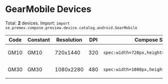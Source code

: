 # GearMobile Devices

Total: **2** devices. Import: `import se.premex.compose.preview.device.catalog.android.GearMobile`

| Code | Constant | Resolution | DPI | Compose Spec | Preview Usage |
|------|----------|------------|-----|-------------|---------------|
| GM10 | GM10 | 720x1440 | 320 | `spec:width=720px,height=1440px,dpi=320` | `@Preview(device = GearMobile.GM10)` |
| GM30 | GM30 | 1080x2280 | 480 | `spec:width=1080px,height=2280px,dpi=480` | `@Preview(device = GearMobile.GM30)` |

<!-- Generated automatically. Do not edit manually. -->
